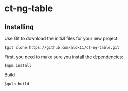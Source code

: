 # ct-ng-table

## Installing

Use Git to download the initial files for your new project:

```
$git clone https://github.com/alck11/ct-ng-table.git
```

First, you need to make sure you install the dependencies:

```
$npm install
```

Build

```
$gulp build
```